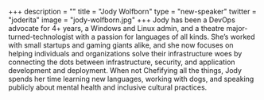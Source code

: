 +++
description = ""
title = "Jody Wolfborn"
type = "new-speaker"
twitter = "joderita"
image = "jody-wolfborn.jpg"
+++
Jody has been a DevOps advocate for 4+ years, a Windows and Linux admin, and a theatre major-turned-technologist with a passion for languages of all kinds. She’s worked with small startups and gaming giants alike, and she now focuses on helping individuals and organizations solve their infrastructure woes by connecting the dots between infrastructure, security, and application development and deployment. When not Chefifying all the things, Jody spends her time learning new languages, working with dogs, and speaking publicly about mental health and inclusive cultural practices.